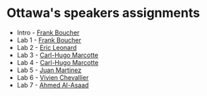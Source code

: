 # Ottawa's speakers assignments
* Intro - [Frank Boucher](https://github.com/FBoucher)
* Lab 1 - [Frank Boucher](https://github.com/FBoucher)
* Lab 2 - [Eric Leonard](https://github.com/erleonard)
* Lab 3 - [Carl-Hugo Marcotte](https://github.com/Carl-Hugo)
* Lab 4 - [Carl-Hugo Marcotte](https://github.com/Carl-Hugo)
* Lab 5 - [Juan Martinez](https://github.com/arribajuan)
* Lab 6 - [Vivien Chevallier](https://github.com/vivienchevallier)
* Lab 7 - [Ahmed Al-Asaad](https://github.com/ahmedalasaad)
